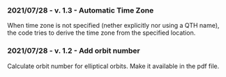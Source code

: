 ### 2021/07/28 - v. 1.3 - Automatic Time Zone
When time zone is not specified (nether explicitly nor using a QTH name), the code tries to derive the time zone from the specified location.

### 2021/07/28 - v. 1.2 - Add orbit number
Calculate orbit number for elliptical orbits. Make it available in the pdf file. 